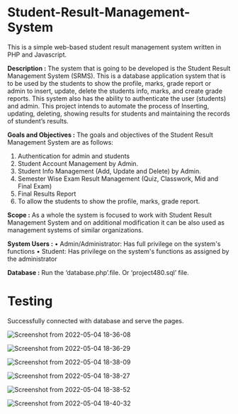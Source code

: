 # Student-Result-Management-System
This is a simple web-based student result management system written in PHP and Javascript.

**Description :**
The system that is going to be developed is the Student Result Management System (SRMS). This is a database application system that is to be used by the students to show the profile, marks, grade report or admin to insert, update, delete the students info, marks, and create grade reports. This system also has the ability to authenticate the user (students) and admin. This project intends to automate the process of Inserting, updating, deleting, showing results for students and maintaining the records of stundent’s results.

**Goals and Objectives :**
The goals and objectives of the Student Result Management System are as follows:
1. Authentication for admin and students
2. Student Account Management by Admin.
3. Student Info Management (Add, Update and Delete) by Admin.
4. Semester Wise Exam Result Management (Quiz, Classwork, Mid and Final Exam)
5. Final Results Report
6. To allow the students to show the profile, marks, grade report.

**Scope :**
As a whole the system is focused to work with Student Result Management System and on additional modification it can be also used as management systems of similar organizations.

**System Users :**
• Admin/Administrator: Has full privilege on the system's functions
• Student: Has privilege on the system's functions as assigned by the administrator

**Database :**
Run the ‘database.php’.file. Or ‘project480.sql’ file.

# Testing
Successfully connected with database and serve the pages.

![Screenshot from 2022-05-04 18-36-08](https://user-images.githubusercontent.com/43060004/166691070-18e0ce56-a992-4bad-9e82-0cbf47d8c0d3.png)

![Screenshot from 2022-05-04 18-36-29](https://user-images.githubusercontent.com/43060004/166691186-07ed9eb9-1046-469d-9d07-c216f1f40bea.png)

![Screenshot from 2022-05-04 18-38-09](https://user-images.githubusercontent.com/43060004/166691221-39eb5311-ea86-40dc-b61c-0fc0c35c867b.png)

![Screenshot from 2022-05-04 18-38-27](https://user-images.githubusercontent.com/43060004/166691250-5ea6ed1b-b1e2-4c3b-b4d9-8e01349ee595.png)

![Screenshot from 2022-05-04 18-38-52](https://user-images.githubusercontent.com/43060004/166691273-23bf7647-7152-4e75-896a-a8a3ccadd0c4.png)

![Screenshot from 2022-05-04 18-40-32](https://user-images.githubusercontent.com/43060004/166691285-1e4f3d7d-dc55-4203-be3e-9db822f0c427.png)
